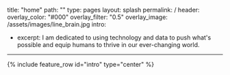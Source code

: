 title: "home"
path: ""
type: pages
layout: splash
permalink: /
header:
  overlay_color: "#000"
  overlay_filter: "0.5"
  overlay_image: /assets/images/line_brain.jpg
intro: 
  - excerpt: I am dedicated to using technology and data to push what's possible and equip humans to thrive in our ever-changing world. 

---

{% include feature_row id="intro" type="center" %}
